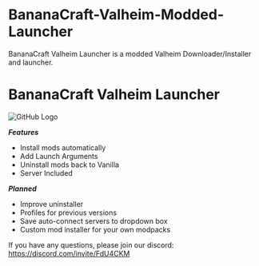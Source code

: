 # BananaCraft-Valheim-Modded-Launcher
BananaCraft Valheim Launcher is a modded Valheim Downloader/Installer and launcher.

# BananaCraft Valheim Launcher

![GitHub Logo](https://i.imgur.com/FsA2wc8.png)

***Features***
- Install mods automatically
- Add Launch Arguments
- Uninstall mods back to Vanilla
- Server Included

***Planned***
- Improve uninstaller
- Profiles for previous versions
- Save auto-connect servers to dropdown box
- Custom mod installer for your own modpacks

If you have any questions, please join our discord: https://discord.com/invite/FdU4CKM
